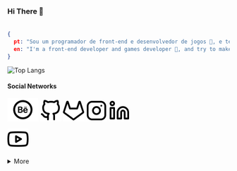### Hi There 👋

```json

{
  pt: "Sou um programador de front-end e desenvolvedor de jogos 👾, e tento fazer animações",
  en: "I'm a front-end developer and games developer 👾, and try to make animations",
}

```

![Top Langs](https://github-readme-stats.vercel.app/api/top-langs/?username=201flaviosilva&exclude_repo=github-readme-stats,anuraghazra.github.io)


#### Social Networks

[![Behance](./Assets/icons/Behance.svg "Behance")](https://www.behance.net/meiagaspe)
[![GitHub](./Assets/icons/GitHub.svg "GitHub")](https://github.com/201flaviosilva)
[![GitLab](./Assets/icons/GitLab.svg "GitLab")](https://gitlab.com/201flaviosilva)
[![Instagram](./Assets/icons/Instagram.svg "Instagram")](https://www.instagram.com/meiagaspea/)
[![Linkedin](./Assets/icons/Linkedin.svg "Linkedin")](https://www.linkedin.com/in/fl%C3%A1vio-silva-2b069b146/)
<!-- [<img src="./Assets/icons/Pinterest.svg" alt="Pinterest" title="Pinterest" style="width:18px;"/>](https://www.pinterest.pt/MeiaGaspea/) -->
[![Youtube](./Assets/icons/Youtube.svg "Youtube")](https://www.youtube.com/channel/UCUqmAAgOoVVMpxykzPNCSUw)


<details>
  <summary>More</summary>

- [Mangito](./More/Mangito.md);
- [Personal Projects](./More/Personal.md);
- [Social Networks](./More/Stats.md);

</details>

<!-- --- -->
<!-- [More Ideas](https://github.com/abhisheknaiidu/awesome-github-profile-readme); -->
